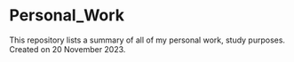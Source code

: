 # Personal_Work
This repository lists a summary of all of my personal work, study purposes. Created on 20 November 2023.
